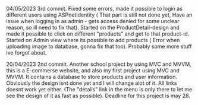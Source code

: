 04/05/2023 3rd commit. 
Fixed some errors, made it possible to login as different users using ASPnetIdentity ( That part is still not done yet, Have an issue when logging in as admin - gets access denied for some unclear reason, so ill need to fix that). 
Started on the ProductDetail-design and made it possible to click on different "products" and get to that product-id. 
Started on Admin view where its possible to add products ( Error when uploading image to database, gonna fix that too). 
Probably some more stuff ive forgot about. 
 
 
 
 
 20/04/2023 2nd commit. 
 Another school project by using MVC and MVVM, this is a E-commerse website, and also my first project using MVC and MVVM. 
 It contains a database to store products and user information. 
 Obviously the design isnt done yet and I will change alot of it. All links doesnt work yet either. 
 (The "details" link in the menu is only there to let me see the design of it as fast as possible). 
 Deadline for this project is may 28. 
 
 
 
